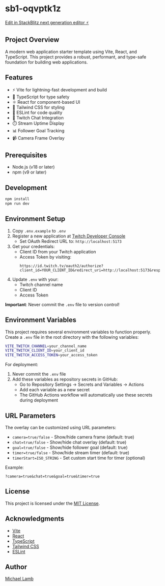 # sb1-oqvptk1z

[Edit in StackBlitz next generation editor ⚡️](https://stackblitz.com/~/github.com/michaellambgelo/sb1-oqvptk1z)

## Project Overview
A modern web application starter template using Vite, React, and TypeScript. This project provides a robust, performant, and type-safe foundation for building web applications.

## Features
- ⚡ Vite for lightning-fast development and build
- 🔷 TypeScript for type safety
- ⚛️ React for component-based UI
- 🎨 Tailwind CSS for styling
- 🧰 ESLint for code quality
- 💬 Twitch Chat Integration
- ⏱️ Stream Uptime Display
- 📊 Follower Goal Tracking
- 📹 Camera Frame Overlay

## Prerequisites
- Node.js (v18 or later)
- npm (v9 or later)

## Development

```bash
npm install
npm run dev
```

## Environment Setup

1. Copy `.env.example` to `.env`
2. Register a new application at [Twitch Developer Console](https://dev.twitch.tv/console)
   - Set OAuth Redirect URL to: `http://localhost:5173`
3. Get your credentials:
   - Client ID from your Twitch application
   - Access Token by visiting:
     ```
     https://id.twitch.tv/oauth2/authorize?client_id=YOUR_CLIENT_ID&redirect_uri=http://localhost:5173&response_type=token&scope=channel:read:subscriptions+moderator:read:followers+chat:read
     ```
4. Update `.env` with your:
   - Twitch channel name
   - Client ID
   - Access Token

**Important**: Never commit the `.env` file to version control!

## Environment Variables

This project requires several environment variables to function properly. Create a `.env` file in the root directory with the following variables:

```bash
VITE_TWITCH_CHANNEL=your_channel_name
VITE_TWITCH_CLIENT_ID=your_client_id
VITE_TWITCH_ACCESS_TOKEN=your_access_token
```

For deployment:
1. Never commit the `.env` file
2. Add these variables as repository secrets in GitHub:
   - Go to Repository Settings → Secrets and Variables → Actions
   - Add each variable as a new secret
   - The GitHub Actions workflow will automatically use these secrets during deployment

## URL Parameters

The overlay can be customized using URL parameters:

- `camera=true/false` - Show/hide camera frame (default: true)
- `chat=true/false` - Show/hide chat overlay (default: true)
- `goal=true/false` - Show/hide follower goal (default: true)
- `timer=true/false` - Show/hide stream timer (default: true)
- `timerStart=ISO_STRING` - Set custom start time for timer (optional)

Example:
```
?camera=true&chat=true&goal=true&timer=true
```

## License
This project is licensed under the [MIT License](LICENSE).

## Acknowledgments
- [Vite](https://vitejs.dev/)
- [React](https://reactjs.org/)
- [TypeScript](https://www.typescriptlang.org/)
- [Tailwind CSS](https://tailwindcss.com/)
- [ESLint](https://eslint.org/)

## Author
[Michael Lamb](https://github.com/michaellambgelo)
